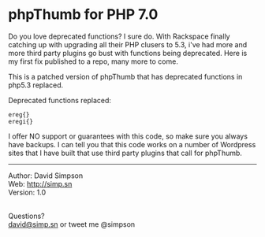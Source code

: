 # phpThumb for PHP 7.0

Do you love deprecated functions? I sure do. With Rackspace finally catching up with upgrading all their PHP clusers to 5.3, i've had more and more third party plugins go bust with functions being deprecated. Here is my first fix published to a repo, many more to come.

This is a patched version of phpThumb that has deprecated functions in php5.3 replaced.

Deprecated functions replaced:

	ereg{}
	eregi{}
	

I offer NO support or guarantees with this code, so make sure you always have backups. I can tell you that this code works on a number of Wordpress sites that I have built that use third party plugins that call for phpThumb.


------------------------------------------------------

Author: David Simpson<br>
Web: http://simp.sn<br>
Version: 1.0<br><br>

Questions?<br>
david@simp.sn or tweet me @simpson
